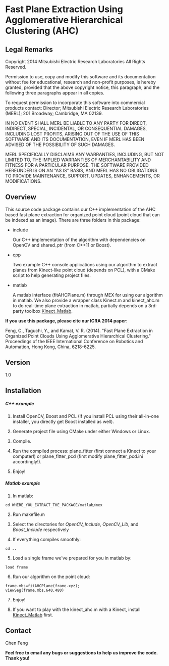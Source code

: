 Fast Plane Extraction Using Agglomerative Hierarchical Clustering (AHC)
=======================================================================

Legal Remarks
-------------

Copyright 2014 Mitsubishi Electric Research Laboratories All
Rights Reserved.

Permission to use, copy and modify this software and its
documentation without fee for educational, research and non-profit
purposes, is hereby granted, provided that the above copyright
notice, this paragraph, and the following three paragraphs appear
in all copies.

To request permission to incorporate this software into commercial
products contact: Director; Mitsubishi Electric Research
Laboratories (MERL); 201 Broadway; Cambridge, MA 02139.

IN NO EVENT SHALL MERL BE LIABLE TO ANY PARTY FOR DIRECT,
INDIRECT, SPECIAL, INCIDENTAL, OR CONSEQUENTIAL DAMAGES, INCLUDING
LOST PROFITS, ARISING OUT OF THE USE OF THIS SOFTWARE AND ITS
DOCUMENTATION, EVEN IF MERL HAS BEEN ADVISED OF THE POSSIBILITY OF
SUCH DAMAGES.

MERL SPECIFICALLY DISCLAIMS ANY WARRANTIES, INCLUDING, BUT NOT
LIMITED TO, THE IMPLIED WARRANTIES OF MERCHANTABILITY AND FITNESS
FOR A PARTICULAR PURPOSE. THE SOFTWARE PROVIDED HEREUNDER IS ON AN
"AS IS" BASIS, AND MERL HAS NO OBLIGATIONS TO PROVIDE MAINTENANCE,
SUPPORT, UPDATES, ENHANCEMENTS, OR MODIFICATIONS.

Overview
--------

This source code package contains our C++ implementation of the AHC based fast plane extraction for organized point cloud (point cloud that can be indexed as an image). There are three folders in this package:

* include

    Our C++ implementation of the algorithm with dependencies on OpenCV and shared_ptr (from C++11 or Boost).

* cpp

    Two example C++ console applications using our algorithm to extract planes from Kinect-like point cloud (depends on PCL), with a CMake script to help generating project files.

* matlab

    A matlab interface (fitAHCPlane.m) through MEX for using our algorithm in matlab. We also provide a wrapper class Kinect.m and kinect_ahc.m to do real-time plane extraction in matlab, partially depends on a 3rd-party toolbox [Kinect_Matlab].
    
**If you use this package, please cite our ICRA 2014 paper:**

Feng, C., Taguchi, Y., and Kamat, V. R. (2014). "Fast Plane Extraction in Organized Point Clouds Using Agglomerative Hierarchical Clustering." Proceedings of the IEEE International Conference on Robotics and Automation, Hong Kong, China, 6218-6225.
    
[Kinect_Matlab]:http://www.mathworks.com/matlabcentral/fileexchange/30242-kinect-matlab

Version
-------

1.0

Installation
------------

##### C++ example

1. Install OpenCV, Boost and PCL (If you install PCL using their all-in-one installer, you directly get Boost installed as well).

2. Generate project file using CMake under either Windows or Linux.

3. Compile.

4. Run the compiled process: plane_fitter (first connect a Kinect to your computer!) or plane_fitter_pcd (first modify plane_fitter_pcd.ini accordingly!).

5. Enjoy!

##### Matlab example

1. In matlab:
```
cd WHERE_YOU_EXTRACT_THE_PACKAGE/matlab/mex
```

2. Run makefile.m

3. Select the directories for *OpenCV_Include*, *OpenCV_Lib*, and *Boost_Include* respectively

4. If everything compiles smoothly:
```
cd ..
```

5. Load a single frame we've prepared for you in matlab by:
```
load frame
```

6. Run our algorithm on the point cloud:
```
frame.mbs=fitAHCPlane(frame.xyz);
viewSeg(frame.mbs,640,480)
```

7. Enjoy!

8. If you want to play with the kinect_ahc.m with a Kinect, install [Kinect_Matlab] first.

Contact
-------

Chen Feng <simbaforrest at gmail dot com>

**Feel free to email any bugs or suggestions to help us improve the code. Thank you!**